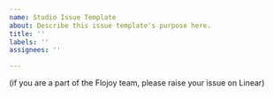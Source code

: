 ```yaml
---
name: Studio Issue Template
about: Describe this issue template's purpose here.
title: ''
labels: ''
assignees: ''

---
```


(if you are a part of the Flojoy team, please raise your issue on Linear)
